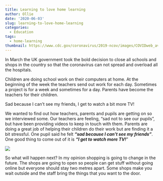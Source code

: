 ```yaml
---
title: Learning to love home learning
author: Ollie
date: '2020-06-03'
slug: learning-to-love-home-learning
categories:
  - Education
tags:
  - home-learning
thumbnail: https://www.cdc.gov/coronavirus/2019-ncov/images/COVIDweb_avoidCloseContact_masks_rect-01.png
---
```


In March the UK government took the bold decision to close all schools and shops in the country so that the coronavirus can not spread and overload all the hospitals. 

Children are doing school work on their computers at home. At the beginning of the week the teachers send out work for each day. Sometimes a project is for a week and sometimes for a day. Parents have become the teachers for their children.

Sad because I can’t see my friends, I get to watch a bit more TV!

We wanted to find out how teachers, parents and pupils are getting on so we interviewed some. Our teachers are feeling, “sad not to see our pupils”, but have been providing videos to keep in touch with them. Parents are doing a great job of helping their children do their work but are finding it a bit stressful. One pupil said he felt ***“sad because I can’t see my friends”***. One good thing to come out of it is ***“I get to watch more TV!***”

![](https://www.cdc.gov/coronavirus/2019-ncov/images/COVIDweb_avoidCloseContact_masks_rect-01.png)

So what will happen next? In my opinion shopping is going to change in the future. The shops are going to open so people can get stuff without going online but everyone should stay two metres apart. Some shops make you wait outside and the staff bring the things that you want to the door.

<br>
<br>


